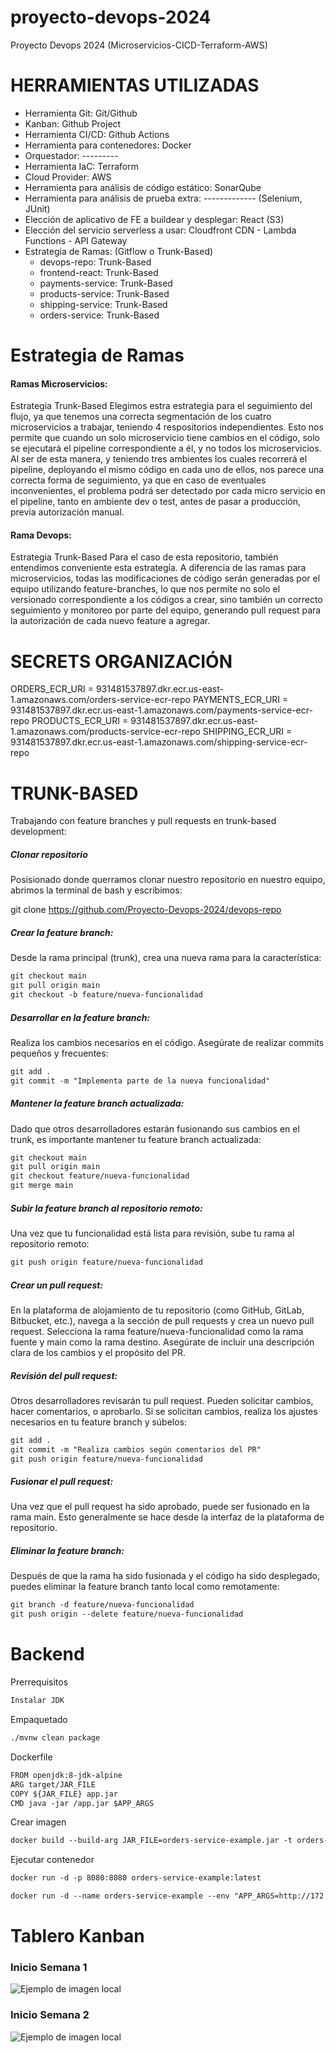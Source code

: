 # proyecto-devops-2024
Proyecto Devops 2024 (Microservicios-CICD-Terraform-AWS)

# HERRAMIENTAS UTILIZADAS
- Herramienta Git: Git/Github
- Kanban: Github Project
- Herramienta CI/CD: Github Actions
- Herramienta para contenedores: Docker
- Orquestador: ---------
- Herramienta IaC: Terraform
- Cloud Provider: AWS
- Herramienta para análisis de código estático: SonarQube
- Herramienta para análisis de prueba extra: ------------- (Selenium, JUnit)
- Elección de aplicativo de FE a buildear y desplegar: React (S3)
- Elección del servicio serverless a usar: Cloudfront CDN - Lambda Functions - API Gateway
- Estrategia de Ramas: (Gitflow o Trunk-Based)
    - devops-repo: Trunk-Based
    - frontend-react: Trunk-Based
    - payments-service: Trunk-Based
    - products-service: Trunk-Based
    - shipping-service: Trunk-Based
    - orders-service: Trunk-Based

# Estrategia de Ramas
#### Ramas Microservicios:
Estrategia Trunk-Based
Elegimos estra estrategia para el seguimiento del flujo, ya que tenemos una correcta segmentación de los cuatro microservicios a trabajar, teniendo 4 respositorios independientes.
Esto nos permite que cuando un solo microservicio tiene cambios en el código, solo se ejecutará el pipeline correspondiente a él, y no todos los microservicios.
Al ser de esta manera, y teniendo tres ambientes los cuales recorrerá el pipeline, deployando el mismo código en cada uno de ellos, nos parece una correcta forma de seguimiento, ya que en caso de eventuales inconvenientes, el problema podrá ser detectado por cada micro servicio en el pipeline, tanto en ambiente dev o test, antes de pasar a producción, previa autorización manual. 
#### Rama Devops:
Estrategia Trunk-Based
Para el caso de esta repositorio, también entendimos conveniente esta estrategía.
A diferencia de las ramas para microservicios, todas las modificaciones de código serán generadas por el equipo utilizando feature-branches, lo que nos permite no solo el versionado correspondiente a los códigos a crear, sino también un correcto seguimiento y monitoreo por parte del equipo, generando pull request para la autorización de cada nuevo feature a agregar.

# SECRETS ORGANIZACIÓN

ORDERS_ECR_URI = 931481537897.dkr.ecr.us-east-1.amazonaws.com/orders-service-ecr-repo
PAYMENTS_ECR_URI = 931481537897.dkr.ecr.us-east-1.amazonaws.com/payments-service-ecr-repo
PRODUCTS_ECR_URI = 931481537897.dkr.ecr.us-east-1.amazonaws.com/products-service-ecr-repo
SHIPPING_ECR_URI = 931481537897.dkr.ecr.us-east-1.amazonaws.com/shipping-service-ecr-repo

# TRUNK-BASED
Trabajando con feature branches y pull requests en trunk-based development:

##### Clonar repositorio

Posisionado donde querramos clonar nuestro repositorio en nuestro equipo, abrimos la terminal de bash y escribimos:

git clone https://github.com/Proyecto-Devops-2024/devops-repo

##### Crear la feature branch:

Desde la rama principal (trunk), crea una nueva rama para la característica:


```markdown
git checkout main
git pull origin main
git checkout -b feature/nueva-funcionalidad
```
##### Desarrollar en la feature branch:
Realiza los cambios necesarios en el código. Asegúrate de realizar commits pequeños y frecuentes:

```markdown
git add .
git commit -m "Implementa parte de la nueva funcionalidad"
```
##### Mantener la feature branch actualizada:
Dado que otros desarrolladores estarán fusionando sus cambios en el trunk, es importante mantener tu feature branch actualizada:

```markdown
git checkout main
git pull origin main
git checkout feature/nueva-funcionalidad
git merge main
```

##### Subir la feature branch al repositorio remoto:
Una vez que tu funcionalidad está lista para revisión, sube tu rama al repositorio remoto:

```markdown
git push origin feature/nueva-funcionalidad
```

##### Crear un pull request:
En la plataforma de alojamiento de tu repositorio (como GitHub, GitLab, Bitbucket, etc.), navega a la sección de pull requests y crea un nuevo pull request. Selecciona la rama feature/nueva-funcionalidad como la rama fuente y main como la rama destino. Asegúrate de incluir una descripción clara de los cambios y el propósito del PR.

##### Revisión del pull request:
Otros desarrolladores revisarán tu pull request. Pueden solicitar cambios, hacer comentarios, o aprobarlo. Si se solicitan cambios, realiza los ajustes necesarios en tu feature branch y súbelos:

```markdown
git add .
git commit -m "Realiza cambios según comentarios del PR"
git push origin feature/nueva-funcionalidad
```

##### Fusionar el pull request:
Una vez que el pull request ha sido aprobado, puede ser fusionado en la rama main. Esto generalmente se hace desde la interfaz de la plataforma de repositorio.

##### Eliminar la feature branch:
Después de que la rama ha sido fusionada y el código ha sido desplegado, puedes eliminar la feature branch tanto local como remotamente:

```markdown
git branch -d feature/nueva-funcionalidad
git push origin --delete feature/nueva-funcionalidad
```

# Backend

Prerrequisitos
```markdown
Instalar JDK
```
Empaquetado
```markdown
./mvnw clean package
```

Dockerfile
```markdown
FROM openjdk:8-jdk-alpine
ARG target/JAR_FILE
COPY ${JAR_FILE} app.jar
CMD java -jar /app.jar $APP_ARGS
```

Crear imagen
```markdown
docker build --build-arg JAR_FILE=orders-service-example.jar -t orders-service-example:1 .
```
Ejecutar contenedor

```markdown
docker run -d -p 8080:8080 orders-service-example:latest
```

```markdown
docker run -d --name orders-service-example --env "APP_ARGS=http://172.17.0.2:8080 http://172.17.0.2:8080 http://172.17.0.2:8080" orders-service-example:1
```

# Tablero Kanban
### Inicio Semana 1
![Ejemplo de imagen local](./imagenes/SEMANA1.png)

### Inicio Semana 2
![Ejemplo de imagen local](./imagenes/SEMANA2.png)
